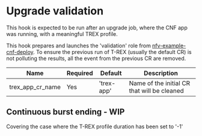 # Upgrade validation
This hook is expected to be run after an upgrade job, where the CNF app was running, with a meaningful TREX profile.

This hook prepares and launches the 'validation' role from [nfv-example-cnf-deploy](https://github.com/rh-nfv-int/nfv-example-cnf-deploy).
To ensure the previous run of T-REX (usually the default CR) is not polluting the results, all the event from the previous CR are removed.

| Name             | Required | Default    | Description                                 |
|------------------|----------|------------|---------------------------------------------|
| trex_app_cr_name | Yes      | 'trex-app' | Name of the initial CR that will be cleaned |

## Continuous burst ending - WIP
Covering the case where the T-REX profile duration has been set to '-1'